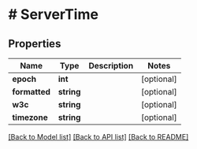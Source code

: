 # # ServerTime

## Properties

Name | Type | Description | Notes
------------ | ------------- | ------------- | -------------
**epoch** | **int** |  | [optional]
**formatted** | **string** |  | [optional]
**w3c** | **string** |  | [optional]
**timezone** | **string** |  | [optional]

[[Back to Model list]](../../README.md#models) [[Back to API list]](../../README.md#endpoints) [[Back to README]](../../README.md)
